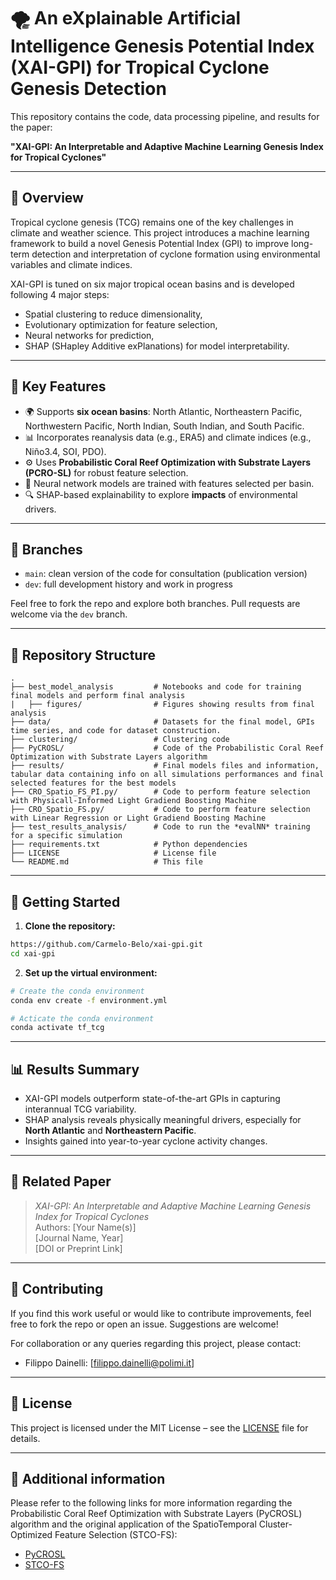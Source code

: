 
# 🌪️ An eXplainable Artificial Intelligence Genesis Potential Index (XAI-GPI) for Tropical Cyclone Genesis Detection

This repository contains the code, data processing pipeline, and results for the paper:

**"XAI-GPI: An Interpretable and Adaptive Machine Learning Genesis Index for Tropical Cyclones"**

---

## 📘 Overview

Tropical cyclone genesis (TCG) remains one of the key challenges in climate and weather science. This project introduces a machine learning framework to build a novel Genesis Potential Index (GPI) to improve long-term detection and interpretation of cyclone formation using environmental variables and climate indices.

XAI-GPI is tuned on six major tropical ocean basins and is developed following 4 major steps:
- Spatial clustering to reduce dimensionality,
- Evolutionary optimization for feature selection,
- Neural networks for prediction,
- SHAP (SHapley Additive exPlanations) for model interpretability.

---

## 🧠 Key Features

- 🌍 Supports **six ocean basins**: North Atlantic, Northeastern Pacific, Northwestern Pacific, North Indian, South Indian, and South Pacific.
- 📊 Incorporates reanalysis data (e.g., ERA5) and climate indices (e.g., Niño3.4, SOI, PDO).
- ⚙️ Uses **Probabilistic Coral Reef Optimization with Substrate Layers (PCRO-SL)** for robust feature selection.
- 🧠 Neural network models are trained with features selected per basin.
- 🔍 SHAP-based explainability to explore **impacts** of environmental drivers.

---

## 🌿 Branches

- `main`: clean version of the code for consultation (publication version)
- `dev`: full development history and work in progress

Feel free to fork the repo and explore both branches.
Pull requests are welcome via the `dev` branch.

---

## 📁 Repository Structure

```
.
├── best_model_analysis         # Notebooks and code for training final models and perform final analysis
|   ├── figures/                # Figures showing results from final analysis
├── data/                       # Datasets for the final model, GPIs time series, and code for dataset construction. 
├── clustering/                 # Clustering code
├── PyCROSL/                    # Code of the Probabilistic Coral Reef Optimization with Substrate Layers algorithm
├── results/                    # Final models files and information, tabular data containing info on all simulations performances and final selected features for the best models
├── CRO_Spatio_FS_PI.py/        # Code to perform feature selection with Physicall-Informed Light Gradiend Boosting Machine
├── CRO_Spatio_FS.py/           # Code to perform feature selection with Linear Regression or Light Gradiend Boosting Machine
├── test_results_analysis/      # Code to run the *evalNN* training for a specific simulation
├── requirements.txt            # Python dependencies
├── LICENSE                     # License file
└── README.md                   # This file
```

---

## 🚀 Getting Started

1. **Clone the repository:**

```bash
https://github.com/Carmelo-Belo/xai-gpi.git
cd xai-gpi
```

2. **Set up the virtual environment:**

```bash
# Create the conda environment
conda env create -f environment.yml

# Acticate the conda environment
conda activate tf_tcg
```

---

## 📊 Results Summary

- XAI-GPI models outperform state-of-the-art GPIs in capturing interannual TCG variability.
- SHAP analysis reveals physically meaningful drivers, especially for **North Atlantic** and **Northeastern Pacific**.
- Insights gained into year-to-year cyclone activity changes.

---

## 📄 Related Paper

> *XAI-GPI: An Interpretable and Adaptive Machine Learning Genesis Index for Tropical Cyclones*  
> Authors: [Your Name(s)]  
> [Journal Name, Year]  
> [DOI or Preprint Link]

---

## 🤝 Contributing

If you find this work useful or would like to contribute improvements, feel free to fork the repo or open an issue. Suggestions are welcome!

For collaboration or any queries regarding this project, please contact:
- Filippo Dainelli: [filippo.dainelli@polimi.it]

---

## 📜 License

This project is licensed under the MIT License – see the [LICENSE](LICENSE) file for details.

---

## 👀 Additional information

Please refer to the following links for more information regarding the Probabilistic Coral Reef Optimization with Substrate Layers (PyCROSL) algorithm and the original application of the SpatioTemporal Cluster-Optimized Feature Selection (STCO-FS):

- [PyCROSL](https://github.com/jperezaracil/PyCROSL)
- [STCO-FS](https://github.com/GheodeAI/STCO-FS)